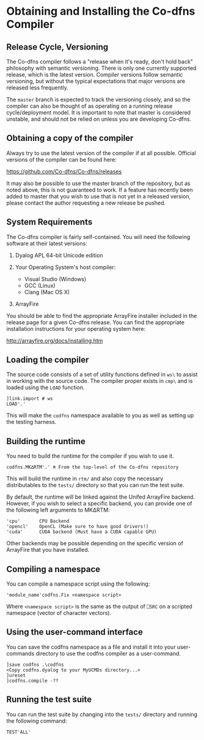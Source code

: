 # Obtaining and Installing the Co-dfns Compiler

## Release Cycle, Versioning

The Co-dfns compiler follows a "release when it's ready, don't hold back" 
philosophy with semantic versioning. There is only one currently supported 
release, which is the latest version. Compiler versions follow semantic 
versioning, but without the typical expectations that major versions are 
released less frequently.

The `master` branch is expected to track the versioning closely, and so the 
compiler can also be thought of as operating on a running release 
cycle/deployment model. It is important to note that master is considered 
unstable, and should not be relied on unless you are developing Co-dfns. 

## Obtaining a copy of the compiler

Always try to use the latest version of the compiler if at all possible. 
Official versions of the compiler can be found here:

https://github.com/Co-dfns/Co-dfns/releases

It may also be possible to use the master branch of the repository, but as noted
 above, this is not guaranteed to work. If a feature has recently been added to 
master that you wish to use that is not yet in a released version, please 
contact the author requesting a new release be pushed. 

## System Requirements

The Co-dfns compiler is fairly self-contained. You will need the following 
software at their latest versions:

1. Dyalog APL 64-bit Unicode edition

2. Your Operating System's host compiler:

    * Visual Studio (Windows)
    * GCC (Linux)
    * Clang (Mac OS X)

3. ArrayFire

You should be able to find the appropriate ArrayFire installer included 
in the release page for a given Co-dfns release. You can find the 
appropriate installation instructions for your operating
system here:

http://arrayfire.org/docs/installing.htm

## Loading the compiler

The source code consists of a set of utility functions defined in `ws\` 
to assist in working with the source code. The compiler proper exists in 
`cmp\` and is loaded using the `LOAD` function. 

	]link.import # ws
	LOAD'.'

This will make the `codfns` namespace available to you as well as setting up 
the testing harness.

## Building the runtime

You need to build the runtime for the compiler if you wish to use it. 

	codfns.MK∆RTM'.' ⍝ From the top-level of the Co-dfns repository

This will build the runtime in `rtm/` and also copy the necessary distributables 
to the `tests/` directory so that you can run the test suite.

By default, the runtime will be linked against the Unifed ArrayFire backend. 
However, if you wish to select a specific backend, you can provide one of the 
following left arguments to MK∆RTM:

	'cpu'		CPU Backend
	'opencl'	OpenCL (Make sure to have good drivers!)
	'cuda'		CUDA backend (Must have a CUDA capable GPU)

Other backends may be possible depending on the specific version of ArrayFire
that you have installed.

## Compiling a namespace

You can compile a namespace script using the following:

	'module_name'codfns.Fix <namespace script>

Where `<namespace script>` is the same as the output of `⎕SRC` on a scripted 
namespace (vector of character vectors).

## Using the user-command interface

You can save the codfns namespace as a file and install it into your 
user-commands directory to use the codfns compiler as a user-command.

	]save codfns .\codfns
	<Copy codfns.dyalog to your MyUCMDs directory...>
	]ureset
	]codfns.compile -??

## Running the test suite

You can run the test suite by changing into the `tests/` directory and running 
the following command:

	TEST'ALL'
